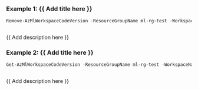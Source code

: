 ### Example 1: {{ Add title here }}
```powershell
Remove-AzMlWorkspaceCodeVersion -ResourceGroupName ml-rg-test -WorkspaceName mlworkspace-portal01 -Name 'test01' -Version 1
```

```output
```

{{ Add description here }}

### Example 2: {{ Add title here }}
```powershell
Get-AzMlWorkspaceCodeVersion -ResourceGroupName ml-rg-test -WorkspaceName mlworkspace-portal01 -Name 'test01' -Version 1 | Remove-AzMlWorkspaceCodeVersion
```

```output
```

{{ Add description here }}

